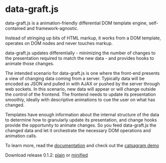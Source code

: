 data-graft.js
=============

data-graft.js is a animation-friendly differential DOM template engine, self-contained and framework-agnostic.

Instead of stringing up bits of HTML markup, it works from a DOM template, operates on DOM nodes and never touches markup.

data-graft.js updates differentially - minimizing the number of changes to the presentation required to match the new data - and provides hooks to animate those changes.

The intended scenario for data-graft.js is one where the front-end presents a view of changing data coming from a server. Typically data will be encoded as JSON and pulled in with AJAX or pushed by the server through web sockets. In this scenario, new data will appear or will change outside the control of the frontend. The frontend needs to update its presentation smoothly, ideally with descriptive animations to cue the user on what has changed.

Templates have enough information about the internal structure of the data to determine how to granularly update its presentation, and change hooks provide the opportunity to animate changes. So you feed data-graft.js the changed data and let it orchestrate the necessary DOM operations and animation calls.

To learn more, read the [documentation](http://labs.perceptiveconstructs.com/data-graft/doc/doc.html) and check out the [catsagram demo](http://labs.perceptiveconstructs.com/catsagram)

Download release 0.1.2: [plain](http://labs.perceptiveconstructs.com/data-graft/doc/data-graft-0.1.2.js) or [minified](http://labs.perceptiveconstructs.com/data-graft/doc/data-graft-0.1.2.min.js)
